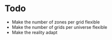 # Todo
* Make the number of zones per grid flexible
* Make the number of grids per universe flexible
* Make the reality adapt
